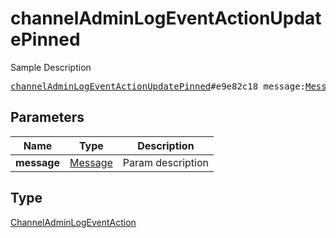 # channelAdminLogEventActionUpdatePinned

Sample Description

<pre>
<a href="../constructor/channelAdminLogEventActionUpdatePinned.md">channelAdminLogEventActionUpdatePinned</a>#e9e82c18 message:<a href="../type/Message.md">Message</a> = <a href="../type/ChannelAdminLogEventAction.md">ChannelAdminLogEventAction</a>;
</pre>
## Parameters

| Name | Type | Description |
|------|:----:|-------------|
| **message** | <a href="../type/Message.md">Message</a> | Param description |

## Type

<a href="../type/ChannelAdminLogEventAction.md">ChannelAdminLogEventAction</a>
